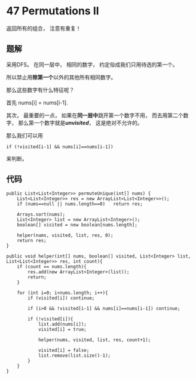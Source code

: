 # 47 Permutations II
返回所有的组合， 注意有重复！

## 题解
采用DFS。 在同一层中， 相同的数字， 约定俗成我们只用待选的第一个。

所以禁止用**除第一个**以外的其他所有相同数字。

那么这些数字有什么特征呢？

首先 nums[i] = nums[i-1].

其次， 最重要的一点， 如果在**同一层中**跳开第一个数字不用， 而去用第二个数字， 那么第一个数字就是***unvisited***， 这是绝对不允许的。

那么我们可以用
```
if (!visited[i-1] && nums[i]==nums[i-1])
```
来判断。

## 代码
```
public List<List<Integer>> permuteUnique(int[] nums) {
    List<List<Integer>> res = new ArrayList<List<Integer>>();
    if (nums==null || nums.length==0)   return res;

    Arrays.sort(nums);
    List<Integer> list = new ArrayList<Integer>();
    boolean[] visited = new boolean[nums.length];

    helper(nums, visited, list, res, 0);
    return res;
}

public void helper(int[] nums, boolean[] visited, List<Integer> list, List<List<Integer>> res, int count){
    if (count == nums.length){
        res.add(new ArrayList<Integer>(list));
        return;
    }

    for (int i=0; i<nums.length; i++){
        if (visited[i]) continue;

        if (i>0 && !visited[i-1] && nums[i]==nums[i-1]) continue;

        if (!visited[i]){
            list.add(nums[i]);
            visited[i] = true;

            helper(nums, visited, list, res, count+1);

            visited[i] = false;
            list.remove(list.size()-1);
        }
    }
}
```


